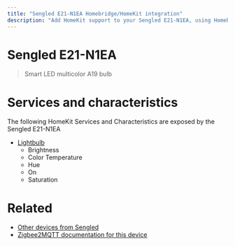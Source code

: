 ```yaml
---
title: "Sengled E21-N1EA Homebridge/HomeKit integration"
description: "Add HomeKit support to your Sengled E21-N1EA, using Homebridge, Zigbee2MQTT and homebridge-z2m."
---
```

<!---
This file has been GENERATED using src/docgen/docgen.ts
DO NOT EDIT THIS FILE MANUALLY!
-->
# Sengled E21-N1EA
> Smart LED multicolor A19 bulb


# Services and characteristics
The following HomeKit Services and Characteristics are exposed by
the Sengled E21-N1EA

* [Lightbulb](../../light.md)
  * Brightness
  * Color Temperature
  * Hue
  * On
  * Saturation


# Related
* [Other devices from Sengled](../index.md#sengled)
* [Zigbee2MQTT documentation for this device](https://www.zigbee2mqtt.io/devices/E21-N1EA.html)